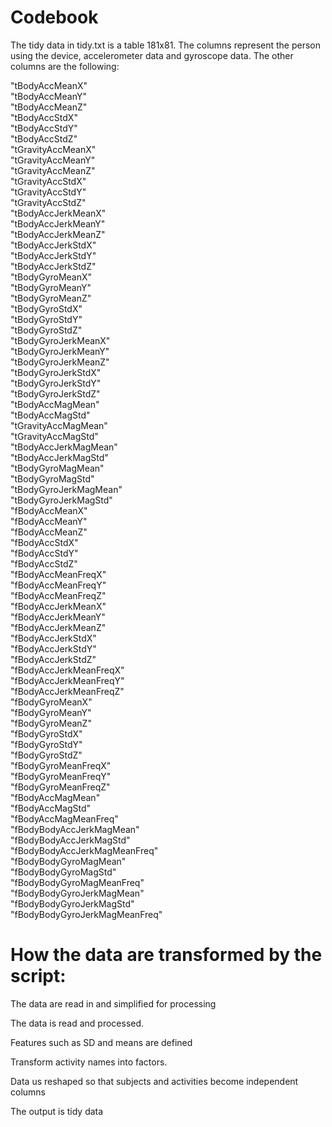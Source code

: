# Codebook 

The tidy data in tidy.txt is a table 181x81. The columns represent the person using the device, accelerometer data and gyroscope data. The other columns are the following:

"tBodyAccMeanX"                
"tBodyAccMeanY"               
"tBodyAccMeanZ"     
"tBodyAccStdX"               
"tBodyAccStdY"                 
"tBodyAccStdZ"                     
"tGravityAccMeanX"           
"tGravityAccMeanY"            
"tGravityAccMeanZ"                 
"tGravityAccStdX"             
"tGravityAccStdY"           
"tGravityAccStdZ"                  
"tBodyAccJerkMeanX"         
"tBodyAccJerkMeanY"           
"tBodyAccJerkMeanZ"                
"tBodyAccJerkStdX"             
"tBodyAccJerkStdY"             
"tBodyAccJerkStdZ"                 
"tBodyGyroMeanX"              
"tBodyGyroMeanY"              
"tBodyGyroMeanZ"                   
"tBodyGyroStdX"               
"tBodyGyroStdY"               
"tBodyGyroStdZ"                    
"tBodyGyroJerkMeanX"         
"tBodyGyroJerkMeanY"          
"tBodyGyroJerkMeanZ"               
"tBodyGyroJerkStdX"           
"tBodyGyroJerkStdY"           
"tBodyGyroJerkStdZ"                
"tBodyAccMagMean"              
"tBodyAccMagStd"              
"tGravityAccMagMean"     
"tGravityAccMagStd"           
"tBodyAccJerkMagMean"         
"tBodyAccJerkMagStd"               
"tBodyGyroMagMean"            
"tBodyGyroMagStd"            
"tBodyGyroJerkMagMean"             
"tBodyGyroJerkMagStd"         
"fBodyAccMeanX"               
"fBodyAccMeanY"                    
"fBodyAccMeanZ"               
"fBodyAccStdX"                
"fBodyAccStdY"                     
"fBodyAccStdZ"                
"fBodyAccMeanFreqX"            
"fBodyAccMeanFreqY"                
"fBodyAccMeanFreqZ"            
"fBodyAccJerkMeanX"            
"fBodyAccJerkMeanY"                
"fBodyAccJerkMeanZ"           
"fBodyAccJerkStdX"            
"fBodyAccJerkStdY"                 
"fBodyAccJerkStdZ"            
"fBodyAccJerkMeanFreqX"      
"fBodyAccJerkMeanFreqY"            
"fBodyAccJerkMeanFreqZ"       
"fBodyGyroMeanX"               
"fBodyGyroMeanY"                   
"fBodyGyroMeanZ"              
"fBodyGyroStdX"               
"fBodyGyroStdY"       
"fBodyGyroStdZ"               
"fBodyGyroMeanFreqX"         
"fBodyGyroMeanFreqY"               
"fBodyGyroMeanFreqZ"         
"fBodyAccMagMean"            
"fBodyAccMagStd"                   
"fBodyAccMagMeanFreq"         
"fBodyBodyAccJerkMagMean"     
"fBodyBodyAccJerkMagStd"           
"fBodyBodyAccJerkMagMeanFreq"  
"fBodyBodyGyroMagMean"         
"fBodyBodyGyroMagStd"              
"fBodyBodyGyroMagMeanFreq"    
"fBodyBodyGyroJerkMagMean"     
"fBodyBodyGyroJerkMagStd"          
"fBodyBodyGyroJerkMagMeanFreq"

# How the data are transformed by the script:

The data are read in and simplified for processing

The data is read and processed. 

Features such as SD and means are defined

Transform activity names into factors.

Data us reshaped so that subjects and activities become independent columns

The output is tidy data

